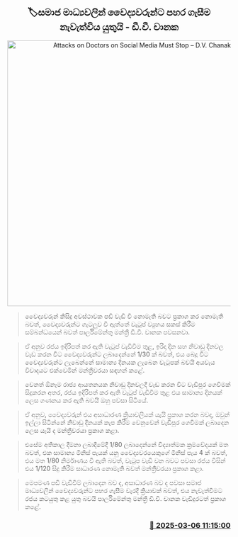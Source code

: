 <p align='center'><b><h2 align='center' title='Attacks on Doctors on Social Media Must Stop – D.V. Chanaka'>🏷සමාජ මාධ්‍යවලින් වෛද්‍යවරුන්ට පහර ගැසීම නැවැත්විය යුතුයි - ඩී.වී. චානක</h2></b></p>
<p align='center'><img src='https://helakuru.sgp1.cdn.digitaloceanspaces.com/esana/images/lib/dv-chanaka-parliment.jpg' width='600' alt='Attacks on Doctors on Social Media Must Stop – D.V. Chanaka'></p>

> වෛද්‍යවරුන් කිසිදු අවස්ථාවක පඩි වැඩි වී නොමැති බවට ප්‍රකාශ කර නොමැති බවත්, වෛද්‍යවරුන්ට ගැටලුව වී ඇත්තේ වැටුප් ව්‍යුහය සකස් කිරීම සම්බන්ධයෙන් බවත් පාර්ලිමේන්තු මන්ත්‍රී ඩී.වී. චානක පවසනවා.

> ඒ අනුව රජය ඉදිරිපත් කර ඇති වැටුප් වැඩිවීම තුළ, ඉරිදා දින සහ නිවාඩු දිනවල වැඩ කරන විට වෛද්‍යවරුන්ට ලබාදෙන්නේ 1/30 ක් බවත්, එය බෙදූ විට වෛද්‍යවරුන්ට ලැබෙන්නේ සාමාන්‍ය දිනයක ලැබෙන වැටුපක් බවයි අයවැය විවාදයට එක්වෙමින් මන්ත්‍රීවරයා සඳහන් කළේ.

> වෙනත් ඕනෑම රාජ්‍ය ආයතනයක නිවාඩු දිනවලදී වැඩ කරන විට වැඩිපුර ගෙවීමක් සිදුකරන අතර, රජය ඉදිරිපත් කර ඇති වැටුප් වැඩිවීම තුළ එය සාමාන්‍ය දිනයක් ලෙස ගණනය කර ඇති බවයි ඔහු පවසා සිටියේ.

> ඒ අනුව, වෛද්‍යවරුන් එය අසාධාරණ ක්‍රියාවලියක් යැයි ප්‍රකාශ කරන බවද, ඔවුන් ඉල්ලා සිටින්නේ නිවාඩු දිනයක් කැප කිරීම වෙනුවෙන් වැඩිපුර ගෙවීමක් ලබාදෙන ලෙස යැයි ද මන්ත්‍රීවරයා ප්‍රකාශ කළා.

> එසේම අතිකාල දීමනා ලබාදීමේදී 1/80 ලබාදෙන්නේ විද්‍යාත්මක ක්‍රමවේදයක් මත බවත්, එක සාමාන්‍ය මිනිස් පැයක් යනු වෛද්‍යවරයෙකුගේ මිනිස් පැය 4 ක් බවත්, එය මත 1/80 නිර්මාණය වී ඇති බවත්, වැටුප වැඩි වන බවට පවසා රජය විසින් එය 1/120 සිදු කිරීම සාධාරණ නොමැති බවත් මන්ත්‍රීවරයා ප්‍රකාශ කළා.

> මෙපමණ පඩි වැඩිවීම් ලබාදෙන බව ද, අසාධාරණ බව ද පවසා සමාජ මාධ්‍යවලින් වෛද්‍යවරුන්ට පහර ගැසීම වැරදි ක්‍රියාවක් බවත්, එය නැවැත්වීමට රජය කටයුතු කළ යුතු බවයි පාර්ලිමේන්තු මන්ත්‍රී ඩී.වී. චානක වැඩිදුරටත් ප්‍රකාශ කළේ.



<h3 align='right'><a href='https://www.helakuru.lk/esana/p/108079/'>📅 2025-03-06 11:15:00</a></h3>
